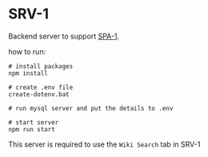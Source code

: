 # SRV-1

Backend server to support [SPA-1](./../SPA-1/).

how to run:
```
# install packages
npm install

# create .env file
create-dotenv.bat

# run mysql server and put the details to .env

# start server
npm run start
```

This server is required to use the `Wiki Search` tab in SRV-1